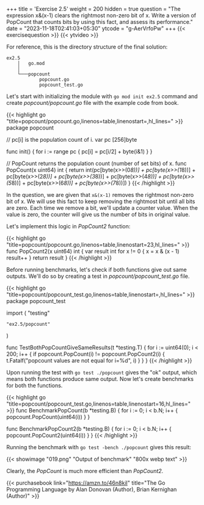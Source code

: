 +++
title = 'Exercise 2.5'
weight = 200
hidden = true
question = "The expression x&(x-1) clears the rightmost non-zero bit of x. Write a version of PopCount that counts bits by using this fact, and assess its performance."
date = "2023-11-18T02:41:03+05:30"
ytcode = "g-AerVrfoPw"
+++
{{< exercisequestion >}}
{{< ytvideo >}}

For reference, this is the directory structure of the final solution:

```
ex2.5
    │   go.mod
    │
    └───popcount
            popcount.go
            popcount_test.go
```

Let's start with initializing the module with `go mod init ex2.5` command and create *popcount/popcount.go* file with the example code from book.

{{< highlight go "title=popcount/popcount.go,linenos=table,linenostart=,hl_lines=" >}}
package popcount

// pc[i] is the population count of i.
var pc [256]byte

func init() {
	for i := range pc {
		pc[i] = pc[i/2] + byte(i&1)
	}
}

// PopCount returns the population count (number of set bits) of x.
func PopCount(x uint64) int {
	return int(pc[byte(x>>(0*8))] +
		pc[byte(x>>(1*8))] +
		pc[byte(x>>(2*8))] +
		pc[byte(x>>(3*8))] +
		pc[byte(x>>(4*8))] +
		pc[byte(x>>(5*8))] +
		pc[byte(x>>(6*8))] +
		pc[byte(x>>(7*8))])
}
{{< /highlight >}}

In the question, we are given that `x&(x-1)` removes the rightmost non-zero bit of x. We will use this fact to keep removing the rightmost bit until all bits are zero. Each time we remove a bit, we'll update a counter value. When the value is zero, the counter will give us the number of bits in original value.

Let's implement this logic in *PopCount2* function:

{{< highlight go "title=popcount/popcount.go,linenos=table,linenostart=23,hl_lines=" >}}
func PopCount2(x uint64) int {
	var result int
	for x != 0 {
		x = x & (x - 1)
		result++
	}
	return result
}
{{< /highlight >}}

Before running benchmarks, let's check if both functions give out same outputs. We'll do so by creating a test in *popcount/popcount_test.go* file.

{{< highlight go "title=popcount/popcount_test.go,linenos=table,linenostart=,hl_lines=" >}}
package popcount_test

import (
	"testing"

	"ex2.5/popcount"
)

func TestBothPopCountGiveSameResults(t *testing.T) {
	for i := uint64(0); i < 200; i++ {
		if popcount.PopCount(i) != popcount.PopCount2(i) {
			t.Fatalf("popcount values are not equal for i=%d", i)
		}
	}
}
{{< /highlight >}}

Upon running the test with `go test ./popcount` gives the "ok" output, which means both functions produce same output. Now let's create benchmarks for both the functions.

{{< highlight go "title=popcount/popcount_test.go,linenos=table,linenostart=16,hl_lines=" >}}
func BenchmarkPopCount(b *testing.B) {
	for i := 0; i < b.N; i++ {
		popcount.PopCount(uint64(i))
	}
}

func BenchmarkPopCount2(b *testing.B) {
	for i := 0; i < b.N; i++ {
		popcount.PopCount2(uint64(i))
	}
}
{{< /highlight >}}

Running the benchmark with `go test -bench ./popcount` gives this result:

{{< showimage "019.png" "Output of benchmark" "800x webp text" >}}

Clearly, the *PopCount* is much more efficient than *PopCount2*.

{{< purchasebook link="https://amzn.to/46n8kiI" title="The Go Programming Language by Alan Donovan (Author), Brian Kernighan (Author)" >}}